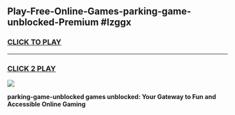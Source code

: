 
## Play-Free-Online-Games-parking-game-unblocked-Premium #lzggx
<h3>
<a href="https://premium.freeplayer.one?title=parking-game-unblocked&ref=8M">CLICK TO PLAY</a></h3>
<hr>

<h3>
<a href="https://premium.freeplayer.one?title=parking-game-unblocked&ref=8M">CLICK 2 PLAY</a>
  
</h3>

<a href="https://premium.freeplayer.one?title=parking-game-unblocked&ref=8M"><img src="https://clearcache.store/games.png"></a>


**parking-game-unblocked games unblocked: Your Gateway to Fun and Accessible Online Gaming**
